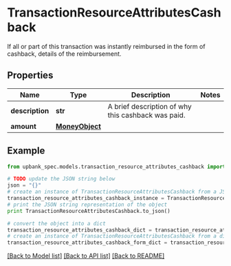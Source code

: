 # TransactionResourceAttributesCashback

If all or part of this transaction was instantly reimbursed in the form of cashback, details of the reimbursement. 

## Properties

Name | Type | Description | Notes
------------ | ------------- | ------------- | -------------
**description** | **str** | A brief description of why this cashback was paid.  | 
**amount** | [**MoneyObject**](MoneyObject.md) |  | 

## Example

```python
from upbank_spec.models.transaction_resource_attributes_cashback import TransactionResourceAttributesCashback

# TODO update the JSON string below
json = "{}"
# create an instance of TransactionResourceAttributesCashback from a JSON string
transaction_resource_attributes_cashback_instance = TransactionResourceAttributesCashback.from_json(json)
# print the JSON string representation of the object
print TransactionResourceAttributesCashback.to_json()

# convert the object into a dict
transaction_resource_attributes_cashback_dict = transaction_resource_attributes_cashback_instance.to_dict()
# create an instance of TransactionResourceAttributesCashback from a dict
transaction_resource_attributes_cashback_form_dict = transaction_resource_attributes_cashback.from_dict(transaction_resource_attributes_cashback_dict)
```
[[Back to Model list]](../README.md#documentation-for-models) [[Back to API list]](../README.md#documentation-for-api-endpoints) [[Back to README]](../README.md)



